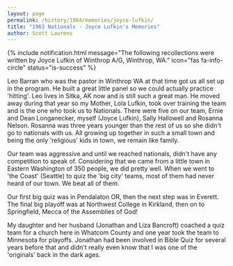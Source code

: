 ```yaml
---
layout: page
permalink: /history/1964/memories/joyce-lufkin/
title: "1963 Nationals - Joyce Lufkin's Memories"
author: Scott Laurens
---
```


{% include notification.html
   message="The following recollections were written by Joyce Lufkin of Winthrop A/G, Winthrop, WA."
   icon="fas fa-info-circle"
   status="is-success" %}

Leo Barran who was the pastor in Winthrop WA at that time got us all set up in the program. He built a great little panel so we could actually practice 'hitting'. Leo lives in Sitka, AK now and is still such a great man. He moved away during that year so my Mother, Lola Lufkin, took over training the team and is the one who took us to Nationals. There were five on our team, Ernie and Dean Longanecker, myself (Joyce Lufkin), Sally Hallowell and Rosanna Nelson. Rosanna was three years younger than the rest of us so she didn't go to nationals with us. All growing up together in such a small town and being the only 'religious' kids in town, we remain like family.

Our team was aggressive and until we reached nationals, didn't have any competition to speak of. Considering that we came from a little town in Eastern Washington of 350 people, we did pretty well. When we went to 'the Coast' (Seattle) to quiz the 'big city' teams, most of them had never heard of our town. We beat all of them.

Our first big quiz was in Pendalaton OR, then the next step was in Everett. The final big playoff was at Northwest College in Kirkland, then on to Springfield, Mecca of the Assemblies of God!

My daughter and her husband (Jonathan and Liza Bancroft) coached a quiz team for a church here in Whatcom County and one year took the team to Minnesota for playoffs. Jonathan had been involved in Bible Quiz for several years before that and didn't really even know that I was one of the 'originals' back in the dark ages.